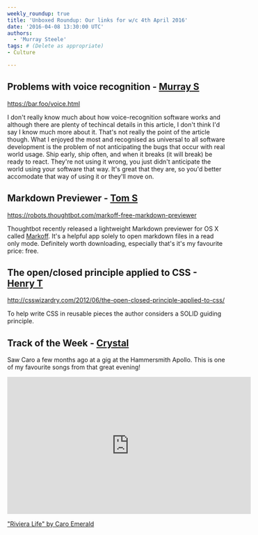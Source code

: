 ```yaml
---
weekly_roundup: true
title: 'Unboxed Roundup: Our links for w/c 4th April 2016'
date: '2016-04-08 13:30:00 UTC'
authors:
  - 'Murray Steele'
tags: # (Delete as appropriate)
- Culture

---
```


## Problems with voice recognition - [Murray S](/people#murray-steele)

https://bar.foo/voice.html

I don't really know much about how voice-recognition software works and although there are plenty of techincal details in this article, I don't think I'd say I know much more about it.  That's not really the point of the article though.  What I enjoyed the most and recognised as universal to all software development is the problem of not anticipating the bugs that occur with real world usage.  Ship early, ship often, and when it breaks (it will break) be ready to react.  They're not using it wrong, you just didn't anticipate the world using your software that way.  It's great that they are, so you'd better accomodate that way of using it or they'll move on.

## Markdown Previewer - [Tom S](/people#tom-sabin)

https://robots.thoughtbot.com/markoff-free-markdown-previewer

Thoughtbot recently released a lightweight Markdown previewer for OS X called [Markoff](https://itunes.apple.com/us/app/markoff/id1084713122?mt=12). It's a helpful app solely to open markdown files in a read only mode. Definitely worth downloading, especially that's it's my favourite price: free.

## The open/closed principle applied to CSS - [Henry T](/people#henry-turner)

http://csswizardry.com/2012/06/the-open-closed-principle-applied-to-css/

To help write CSS in reusable pieces the author considers a SOLID guiding principle.

## Track of the Week - [Crystal](/people#chris-carter)

Saw Caro a few months ago at a gig at the Hammersmith Apollo. This is one of my favourite songs from that great evening!

<iframe width="560" height="315" src="https://www.youtube.com/embed/6sQGQEmZS10" frameborder="0" allowfullscreen></iframe>

["Riviera Life" by Caro Emerald](https://www.youtube.com/watch?v=6sQGQEmZS10)
